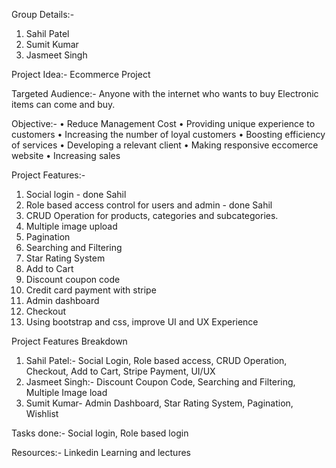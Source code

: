 Group Details:-
1.	Sahil Patel 
2.	Sumit Kumar
3.	Jasmeet Singh


Project Idea:- Ecommerce Project

Targeted Audience:- Anyone with the internet who wants to buy Electronic items can come and buy.

Objective:- 
•	Reduce Management Cost
•	Providing unique experience to customers
•	Increasing the number of loyal customers
•	Boosting efficiency of services
•	Developing a relevant client
•	Making responsive eccomerce website
•	Increasing sales

Project Features:-
1.	Social login - done Sahil
2.	Role based access control for users and admin - done Sahil
3.	CRUD Operation for products, categories and subcategories.
4.	Multiple image upload 
5.	Pagination
6.	Searching and Filtering
7.	Star Rating System
8.	Add to Cart
9.	Discount coupon code
10.	Credit card payment with stripe
11.	Admin dashboard
12.	Checkout
13.	Using bootstrap and css, improve UI and UX Experience 

Project Features Breakdown
1.	Sahil Patel:- Social Login, Role based access, CRUD Operation, Checkout, Add to Cart, Stripe Payment, UI/UX
2.	Jasmeet Singh:- Discount Coupon Code, Searching and Filtering, Multiple Image load
3.	Sumit Kumar- Admin Dashboard, Star Rating System, Pagination, Wishlist



Tasks done:- Social login, Role based login

Resources:- Linkedin Learning and lectures
